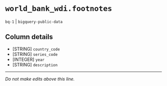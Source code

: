 # `world_bank_wdi.footnotes`
`bq-1` | `bigquery-public-data`

## Column details
* [STRING]    `country_code`
* [STRING]    `series_code`
* [INTEGER]   `year`
* [STRING]    `description`

-------------------------------------------------------------------------------
*Do not make edits above this line.*
